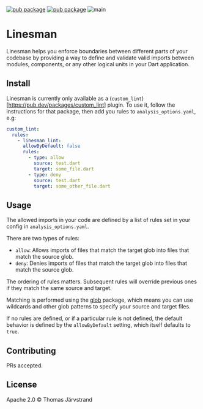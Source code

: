 [![pub package](https://img.shields.io/pub/v/linesman.svg?label=linesman&color=blue)](https://pub.dev/packages/linesman)
[![pub package](https://img.shields.io/pub/v/linesman_lint.svg?label=linesman_lint&color=blue)](https://pub.dev/packages/linesman_lint)
![main](https://github.com/tjarvstrand/linesman/actions/workflows/test.yaml/badge.svg?branch=main)


# Linesman

Linesman helps you enforce boundaries between different parts of your codebase by providing a way to
define and validate valid imports between modules, components, or any other logical units in your
Dart application.

## Install

Linesman is currently only available as a (`custom_lint`)[https://pub.dev/packages/custom_lint]
plugin. To use it, follow the instructions for that package, then add you rules to
`analysis_options.yaml`, e.g:

```yaml
custom_lint:
  rules:
    - linesman_lint:
      allowByDefault: false
      rules:
        - type: allow
          source: test.dart
          target: some_file.dart
        - type: deny
          source: test.dart
          target: some_other_file.dart
```

## Usage

The allowed imports in your code are defined by a list of rules set in your config in
`analysis_options.yaml`.

There are two types of rules:
- `allow`: Allows imports of files that match the target glob into files that match the source glob.
- `deny`: Denies imports of files that match the target glob into files that match the source glob.

The ordering of rules matters. Subsequent rules will override previous ones if they match the same
source and target.

Matching is performed using the [glob](https://pub.dev/packages/glob) package, which means you can
use wildcards and other glob patterns to specify your source and target files.

If no rules are defined, or if a particular rule is not defined, the default behavior is defined by
the `allowByDefault` setting, which itself defaults to `true`.

## Contributing

PRs accepted.

## License

Apache 2.0 © Thomas Järvstrand
